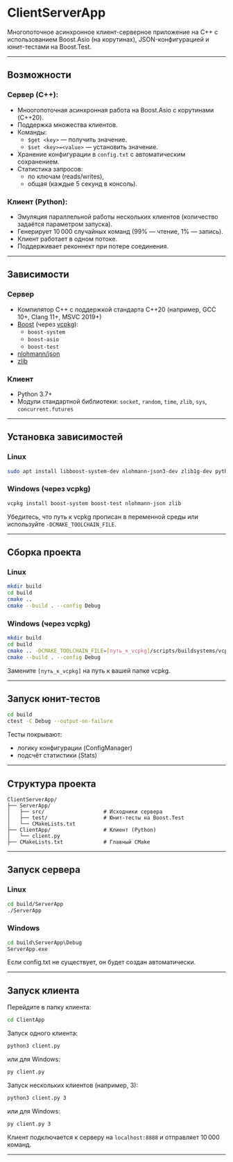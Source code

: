 # ClientServerApp

Многопоточное асинхронное клиент-серверное приложение на C++ с использованием Boost.Asio (на корутинах), JSON-конфигурацией и юнит-тестами на Boost.Test.

---

## Возможности

### Сервер (C++):
- Мноогопоточная асинхронная работа на Boost.Asio с корутинами (C++20).
- Поддержка множества клиентов.
- Команды:
  - `$get <key>` — получить значение.
  - `$set <key>=<value>` — установить значение.
- Хранение конфигурации в `config.txt` с автоматическим сохранением.
- Статистика запросов:
  - по ключам (reads/writes),
  - общая (каждые 5 секунд в консоль).
  
### Клиент (Python):
- Эмуляция параллельной работы нескольких клиентов (количество задаётся параметром запуска).
- Генерирует 10 000 случайных команд (99% — чтение, 1% — запись).
- Клиент работает в одном потоке.
- Поддерживает реконнект при потере соединения.

---

## Зависимости

### Сервер
- Компилятор C++ с поддержкой стандарта C++20 (например, GCC 10+, Clang 11+, MSVC 2019+)
- [Boost](https://www.boost.org/) (через [vcpkg](https://github.com/microsoft/vcpkg)):
  - `boost-system`
  - `boost-asio`
  - `boost-test`
- [nlohmann/json](https://github.com/nlohmann/json)
- [zlib](https://zlib.net/)

### Клиент
- Python 3.7+
- Модули стандартной библиотеки: `socket`, `random`, `time`, `zlib`, `sys`, `concurrent.futures`

---

## Установка зависимостей

### Linux
```sh
sudo apt install libboost-system-dev nlohmann-json3-dev zlib1g-dev python3
```

### Windows (через vcpkg)
```sh
vcpkg install boost-system boost-test nlohmann-json zlib
```
Убедитесь, что путь к vcpkg прописан в переменной среды или используйте `-DCMAKE_TOOLCHAIN_FILE`.

---

## Сборка проекта

### Linux
```sh
mkdir build
cd build
cmake ..
cmake --build . --config Debug
```

### Windows (через vcpkg)
```sh
mkdir build
cd build
cmake .. -DCMAKE_TOOLCHAIN_FILE=[путь_к_vcpkg]/scripts/buildsystems/vcpkg.cmake
cmake --build . --config Debug
```
Замените `[путь_к_vcpkg]` на путь к вашей папке vcpkg.

---

## Запуск юнит-тестов

```sh
cd build
ctest -C Debug --output-on-failure
```

Тесты покрывают:

* логику конфигурации (ConfigManager)
* подсчёт статистики (Stats)

---

## Структура проекта

```
ClientServerApp/
├── ServerApp/
│   ├── src/                   # Исходники сервера
│   ├── test/                  # Юнит-тесты на Boost.Test
│   └── CMakeLists.txt
├── ClientApp/                 # Клиент (Python)
│   └── client.py
├── CMakeLists.txt             # Главный CMake
```

---

## Запуск сервера

### Linux
```sh
cd build/ServerApp
./ServerApp
```

### Windows
```bat
cd build\ServerApp\Debug
ServerApp.exe
```
Если config.txt не существует, он будет создан автоматически.

---

## Запуск клиента

Перейдите в папку клиента:
```sh
cd ClientApp
```

Запуск одного клиента:
```sh
python3 client.py
```
или для Windows:
```bat
py client.py
```

Запуск нескольких клиентов (например, 3):
```sh
python3 client.py 3
```
или для Windows:
```bat
py client.py 3
```

Клиент подключается к серверу на `localhost:8888` и отправляет 10 000 команд.

---